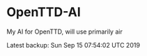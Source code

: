 # OpenTTD-AI
My AI for OpenTTD, will use primarily air

Latest backup: Sun Sep 15 07:54:02 UTC 2019
